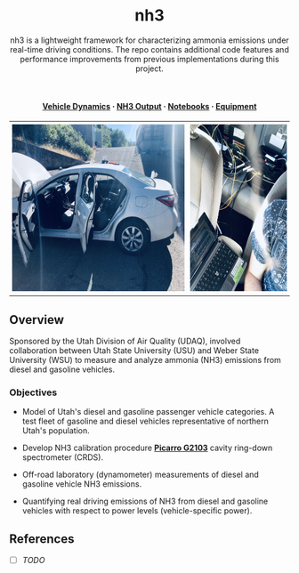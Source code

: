 <div align="center" style="text-align: center;">

# **nh3**

nh3 is a lightweight framework for characterizing ammonia emissions under real-time driving conditions. The repo contains additional code features and performance improvements from previous implementations during this project.

<br>

<h4>
  <a href="https://github.com/sdbuit/nh3/blob/origin/docs/vehicle-dynamics.md" rel="./docs/">Vehicle Dynamics</a>
  <span> · </span>
  <a href="https://github.com/sdbuit/nh3/blob/origin/docs/nh3-output.md">NH3 Output</a>
  <span> · </span>
  <a href="https://github.com/sdbuit/nh3/blob/origin/notebooks/">Notebooks</a>
  <span> · </span>
  <a href="https://github.com/sdbuit/nh3/blob/origin/docs/">Equipment</a>
</h4>
</div>

<div align="center">
  <table style="border-collapse: collapse; border: none; margin: auto;">
    <tr>
      <td style="border: none; padding: 5px;" align="center">
        <img src="docs/images/2015_Toyota_Corolla.JPG" alt="Toyota Corolla Test Vehicle" height="300"/> <br/>
        <!-- <em>Vehicle used for testing</em> -->
      </td>
      <td style="border: none; padding: 5px;" align="center">
        <img src="docs/images/Data_Collection_POV.JPG" alt="Data Collection Setup" height="300"/> <br/>
        <!-- <em>Data collection equipment setup</em> -->
      </td>
    </tr>
  </table>
</div>


## Overview

Sponsored by the Utah Division of Air Quality (UDAQ), involved collaboration between Utah State University (USU) and Weber State University (WSU) to measure and analyze ammonia (NH3) emissions from diesel and gasoline vehicles.

### Objectives

* Model of Utah's diesel and gasoline passenger vehicle categories. A test fleet of gasoline and diesel vehicles representative of northern Utah's population.

* Develop NH3 calibration procedure **[Picarro G2103](/docs/datasheet/Picarro_G2103_Analyzer_Datasheet_200806.pdf)** cavity ring-down spectrometer (CRDS).

* Off-road laboratory (dynamometer) measurements of diesel and gasoline vehicle NH3 emissions.

* Quantifying real driving emissions of NH3 from diesel and gasoline vehicles with respect to power levels (vehicle-specific power).

## References

- [ ] _TODO_